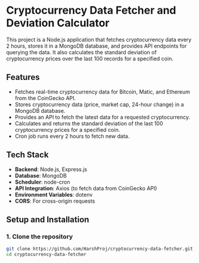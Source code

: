# Cryptocurrency Data Fetcher and Deviation Calculator

This project is a Node.js application that fetches cryptocurrency data every 2 hours, stores it in a MongoDB database, and provides API endpoints for querying the data. It also calculates the standard deviation of cryptocurrency prices over the last 100 records for a specified coin.

## Features

- Fetches real-time cryptocurrency data for Bitcoin, Matic, and Ethereum from the CoinGecko API.
- Stores cryptocurrency data (price, market cap, 24-hour change) in a MongoDB database.
- Provides an API to fetch the latest data for a requested cryptocurrency.
- Calculates and returns the standard deviation of the last 100 cryptocurrency prices for a specified coin.
- Cron job runs every 2 hours to fetch new data.

## Tech Stack

- **Backend**: Node.js, Express.js
- **Database**: MongoDB
- **Scheduler**: node-cron
- **API Integration**: Axios (to fetch data from CoinGecko API)
- **Environment Variables**: dotenv
- **CORS**: For cross-origin requests

## Setup and Installation

### 1. Clone the repository

```bash
git clone https://github.com/HarshProj/cryptocurrency-data-fetcher.git
cd cryptocurrency-data-fetcher
